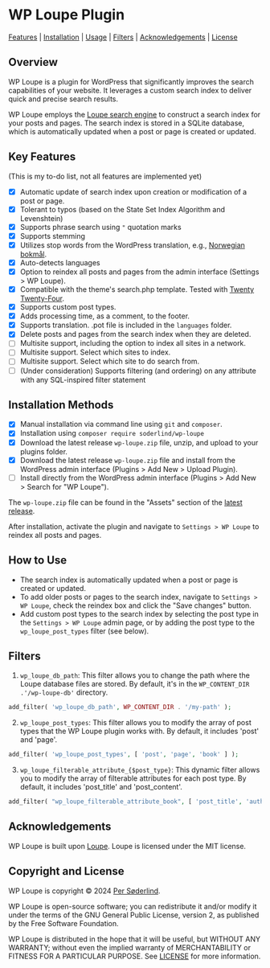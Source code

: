 # WP Loupe Plugin

[Features](#key-features) | [Installation](#installation-methods) | [Usage](#how-to-use) | [Filters](#filters) | [Acknowledgements](#acknowledgements) | [License](#copyright-and-license)

## Overview

WP Loupe is a plugin for WordPress that significantly improves the search capabilities of your website. It leverages a custom search index to deliver quick and precise search results.

WP Loupe employs the [Loupe search engine](https://github.com/loupe-php/loupe/blob/main/README.md) to construct a search index for your posts and pages. The search index is stored in a SQLite database, which is automatically updated when a post or page is created or updated.

## Key Features

(This is my to-do list, not all features are implemented yet)

- [x] Automatic update of search index upon creation or modification of a post or page.
- [x] Tolerant to typos (based on the State Set Index Algorithm and Levenshtein)
- [x] Supports phrase search using `"` quotation marks
- [x] Supports stemming
- [x] Utilizes stop words from the WordPress translation, e.g., [Norwegian bokmål](https://translate.wordpress.org/projects/wp/dev/nb/default/?filters%5Bstatus%5D=either&filters%5Boriginal_id%5D=70980&filters%5Btranslation_id%5D=2917948).
- [x] Auto-detects languages
- [x] Option to reindex all posts and pages from the admin interface (Settings > WP Loupe).
- [x] Compatible with the theme's search.php template. Tested with [Twenty Twenty-Four](https://wordpress.org/themes/twentytwentyfour/).
- [x] Supports custom post types.
- [x] Adds processing time, as a comment, to the footer.
- [x] Supports translation. .pot file is included in the `languages` folder.
- [x] Delete posts and pages from the search index when they are deleted.
- [ ] Multisite support, including the option to index all sites in a network.
- [ ] Multisite support. Select which sites to index.
- [ ] Multisite support. Select which site to do search from.
- [ ] (Under consideration) Supports filtering (and ordering) on any attribute with any SQL-inspired filter statement

## Installation Methods

- [x] Manual installation via command line using `git` and `composer`.
- [x] Installation using `composer require soderlind/wp-loupe`
- [x] Download the latest release `wp-loupe.zip` file, unzip, and upload to your plugins folder.
- [x] Download the latest release `wp-loupe.zip` file and install from the WordPress admin interface (Plugins > Add New > Upload Plugin).
- [ ] Install directly from the WordPress admin interface (Plugins > Add New > Search for "WP Loupe").

The `wp-loupe.zip` file can be found in the "Assets" section of the [latest release](https://github.com/soderlind/wp-loupe/releases/latest).

After installation, activate the plugin and navigate to `Settings > WP Loupe` to reindex all posts and pages.

## How to Use

- The search index is automatically updated when a post or page is created or updated.
- To add older posts or pages to the search index, navigate to `Settings > WP Loupe`, check the reindex box and click the "Save changes" button.
- Add custom post types to the search index by selecting the post type in the `Settings > WP Loupe` admin page, or by adding the post type to the `wp_loupe_post_types` filter (see below).

## Filters

1. `wp_loupe_db_path`: This filter allows you to change the path where the Loupe database files are stored. By default, it's in the `WP_CONTENT_DIR .'/wp-loupe-db'` directory.

```php
add_filter( 'wp_loupe_db_path', WP_CONTENT_DIR . '/my-path' );
```

2. `wp_loupe_post_types`: This filter allows you to modify the array of post types that the WP Loupe plugin works with. By default, it includes 'post' and 'page'.

```php
add_filter( 'wp_loupe_post_types', [ 'post', 'page', 'book' ] );
```

3. `wp_loupe_filterable_attribute_{$post_type}`: This dynamic filter allows you to modify the array of filterable attributes for each post type. By default, it includes 'post_title' and 'post_content'.

```php
add_filter( "wp_loupe_filterable_attribute_book", [ 'post_title', 'author', 'isbn' ] );
```

## Acknowledgements

WP Loupe is built upon [Loupe](https://github.com/loupe-php/loupe/). Loupe is licensed under the MIT license.

## Copyright and License

WP Loupe is copyright © 2024 [Per Søderlind](http://github.com/soderlind).

WP Loupe is open-source software; you can redistribute it and/or modify it under the terms of the GNU General Public License, version 2, as published by the Free Software Foundation.

WP Loupe is distributed in the hope that it will be useful, but WITHOUT ANY WARRANTY; without even the implied warranty of MERCHANTABILITY or FITNESS FOR A PARTICULAR PURPOSE. See [LICENSE](LICENSE) for more information.
